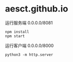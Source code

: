 # aesct.github.io
运行服务端 0.0.0.0/8081
```
npm install
npm start
```
运行客户端 0.0.0.0/8000
```
python3 -m http.server
```

